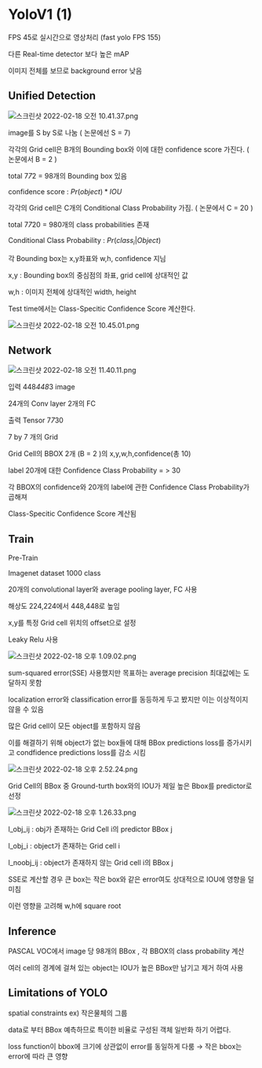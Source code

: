 # YoloV1 (1)

FPS 45로 실시간으로 영상처리 (fast yolo FPS 155)

다른 Real-time detector 보다 높은 mAP 

이미지 전체를 보므로 background error 낮음

## Unified Detection

![스크린샷 2022-02-18 오전 10.41.37.png](YoloV1%20(1)%20c712404253674edab53772e461b357c0/%E1%84%89%E1%85%B3%E1%84%8F%E1%85%B3%E1%84%85%E1%85%B5%E1%86%AB%E1%84%89%E1%85%A3%E1%86%BA_2022-02-18_%E1%84%8B%E1%85%A9%E1%84%8C%E1%85%A5%E1%86%AB_10.41.37.png)

image를 S by S로 나눔 ( 논문에선 S = 7)

각각의 Grid cell은 B개의 Bounding box와 이에 대한 confidence score 가진다. ( 논문에서 B = 2 ) 

total 7*7*2 = 98개의 Bounding box 있음

confidence score : $Pr( object)*IOU$

각각의 Grid cell은 C개의 Conditional Class Probability 가짐. ( 논문에서 C = 20 )

total 7*7*20 = 980개의 class probabilities 존재

Conditional Class Probability : $Pr(class_i|Object)$

각 Bounding box는 x,y좌표와 w,h, confidence 지님

x,y :  Bounding box의 중심점의 좌표, grid cell에 상대적인 값

w,h : 이미지 전체에 상대적인 width, height

Test time에서는 Class-Specitic Confidence Score 계산한다.  

![스크린샷 2022-02-18 오전 10.45.01.png](YoloV1%20(1)%20c712404253674edab53772e461b357c0/%E1%84%89%E1%85%B3%E1%84%8F%E1%85%B3%E1%84%85%E1%85%B5%E1%86%AB%E1%84%89%E1%85%A3%E1%86%BA_2022-02-18_%E1%84%8B%E1%85%A9%E1%84%8C%E1%85%A5%E1%86%AB_10.45.01.png)

## Network

![스크린샷 2022-02-18 오전 11.40.11.png](YoloV1%20(1)%20c712404253674edab53772e461b357c0/%E1%84%89%E1%85%B3%E1%84%8F%E1%85%B3%E1%84%85%E1%85%B5%E1%86%AB%E1%84%89%E1%85%A3%E1%86%BA_2022-02-18_%E1%84%8B%E1%85%A9%E1%84%8C%E1%85%A5%E1%86%AB_11.40.11.png)

입력 448*448*3 image

24개의 Conv layer 2개의 FC

출력 Tensor 7*7*30

7 by 7 개의 Grid

Grid Cell의 BBOX 2개 (B = 2 )의 x,y,w,h,confidence(총 10)

label 20개에 대한 Confidence Class Probability = > 30

각 BBOX의 confidence와 20개의 label에 관한 Confidence Class Probability가 곱해져 

Class-Specitic Confidence Score 계산됨

## Train

Pre-Train

Imagenet dataset 1000 class

20개의 convolutional layer와 average pooling layer, FC 사용

해상도 224,224에서 448,448로 높임

x,y를 특정 Grid cell 위치의 offset으로 설정

Leaky Relu 사용

![스크린샷 2022-02-18 오후 1.09.02.png](YoloV1%20(1)%20c712404253674edab53772e461b357c0/%E1%84%89%E1%85%B3%E1%84%8F%E1%85%B3%E1%84%85%E1%85%B5%E1%86%AB%E1%84%89%E1%85%A3%E1%86%BA_2022-02-18_%E1%84%8B%E1%85%A9%E1%84%92%E1%85%AE_1.09.02.png)

sum-squared error(SSE) 사용했지만 목표하는 average precision 최대값에는 도달하지 못함

localization error와 classification error를 동등하게 두고 봤지만 이는 이상적이지 않을 수 있음

많은 Grid cell이 모든 object를 포함하지 않음

이를 해결하기 위해 object가 없는 box들에 대해 BBox predictions loss를 증가시키고 condfidence predictions loss를 감소 시킴 

![스크린샷 2022-02-18 오후 2.52.24.png](YoloV1%20(1)%20c712404253674edab53772e461b357c0/%E1%84%89%E1%85%B3%E1%84%8F%E1%85%B3%E1%84%85%E1%85%B5%E1%86%AB%E1%84%89%E1%85%A3%E1%86%BA_2022-02-18_%E1%84%8B%E1%85%A9%E1%84%92%E1%85%AE_2.52.24.png)

Grid Cell의 BBox 중 Ground-turth box와의 IOU가 제일 높은 Bbox를 predictor로 선정

![스크린샷 2022-02-18 오후 1.26.33.png](YoloV1%20(1)%20c712404253674edab53772e461b357c0/%E1%84%89%E1%85%B3%E1%84%8F%E1%85%B3%E1%84%85%E1%85%B5%E1%86%AB%E1%84%89%E1%85%A3%E1%86%BA_2022-02-18_%E1%84%8B%E1%85%A9%E1%84%92%E1%85%AE_1.26.33.png)

l_obj_ij : obj가 존재하는 Grid Cell i의 predictor BBox j

l_obj_i : object가 존재하는 Grid cell i

l_noobj_ij : object가 존재하지 않는 Grid cell i의 BBox j

SSE로 계산할 경우 큰 box는 작은 box와 같은 error여도 상대적으로 IOU에 영향을  덜 미침 

이런 영향을 고려해 w,h에 square root

## Inference

PASCAL VOC에서 image 당 98개의 BBox , 각 BBOX의  class probability 계산

여러 cell의 경계에 걸쳐 있는 object는 IOU가 높은 BBox만 남기고 제거 하여 사용

## **Limitations of YOLO**

spatial constraints ex) 작은물체의 그룹

data로 부터 BBox 예측하므로 특이한 비율로 구성된 객체 일반화 하기 어렵다.

loss function이 bbox에 크기에 상관없이 error를 동일하게 다룸 → 작은 bbox는 error에 따라 큰 영향